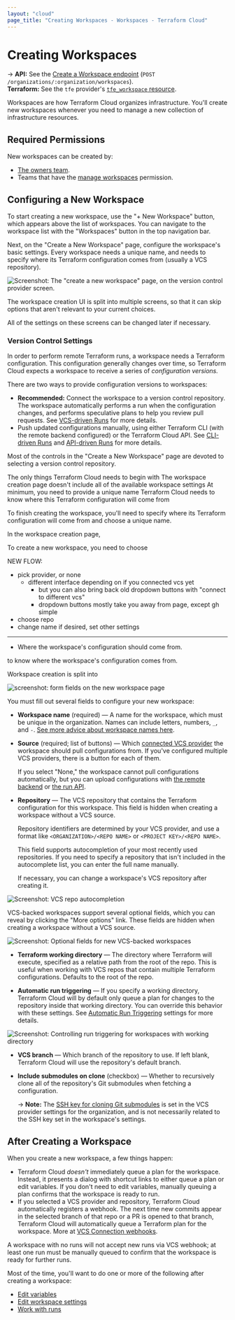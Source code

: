 ```yaml
---
layout: "cloud"
page_title: "Creating Workspaces - Workspaces - Terraform Cloud"
---
```


# Creating Workspaces

-> **API:** See the [Create a Workspace endpoint](../api/workspaces.html#create-a-workspace) (`POST /organizations/:organization/workspaces`). <br/>
**Terraform:** See the `tfe` provider's [`tfe_workspace` resource](/docs/providers/tfe/r/workspace.html).

Workspaces are how Terraform Cloud organizes infrastructure. You'll create new workspaces whenever you need to manage a new collection of infrastructure resources.

## Required Permissions

New workspaces can be created by:

- [The owners team](../users-teams-organizations/teams.html#the-owners-team).
- Teams that have the [manage workspaces](../users-teams-organizations/permissions.html#manage-workspaces) permission.

## Configuring a New Workspace

To start creating a new workspace, use the "+ New Workspace" button, which appears above the list of workspaces. You can navigate to the workspace list with the "Workspaces" button in the top navigation bar.

Next, on the "Create a New Workspace" page, configure the workspace's basic settings. Every workspace needs a unique name, and needs to specify where its Terraform configuration comes from (usually a VCS repository).

![Screenshot: The "create a new workspace" page, on the version control provider screen.](./images/creating-vcs-provider.png)

The workspace creation UI is split into multiple screens, so that it can skip options that aren't relevant to your current choices.

All of the settings on these screens can be changed later if necessary.

### Version Control Settings

In order to perform remote Terraform runs, a workspace needs a Terraform configuration. This configuration generally changes over time, so Terraform Cloud expects a workspace to receive a series of _configuration versions._

There are two ways to provide configuration versions to workspaces:

- **Recommended:** Connect the workspace to a version control repository. The workspace automatically performs a run when the configuration changes, and performs speculative plans to help you review pull requests. See [VCS-driven Runs](../run/ui.html) for more details.
- Push updated configurations manually, using either Terraform CLI (with the remote backend configured) or the Terraform Cloud API. See [CLI-driven Runs](../run/cli.html) and [API-driven Runs](../run/api.html) for more details.

Most of the controls in the "Create a New Workspace" page are devoted to selecting a version control repository.








The only things Terraform Cloud needs to begin with
 The workspace creation page doesn't include all of the available workspace settings  At minimum, you need to provide a unique name Terraform Cloud needs to know where this Terraform configuration will come from

To finish creating the workspace, you'll need to specify where its Terraform configuration will come from and choose a unique name.

In the workspace creation page,

To create a new workspace, you need to choose




NEW FLOW:

- pick provider, or none
    - different interface depending on if you connected vcs yet
        - but you can also bring back old dropdown buttons with "connect to different vcs"
        - dropdown buttons mostly take you away from page, except gh simple
- choose repo
- change name if desired, set other settings

------



- Where the workspace's configuration should come from.

 to know where the workspace's configuration comes from.

Workspace creation is split into
















![screenshot: form fields on the new workspace page](./images/creating-fields.png)

You must fill out several fields to configure your new workspace:

- **Workspace name** (required) — A name for the workspace, which must be unique in the organization. Names can include letters, numbers, `_`, and `-`. [See more advice about workspace names here](./naming.html).
- **Source** (required; list of buttons) — Which [connected VCS provider](../vcs/index.html) the workspace should pull configurations from. If you've configured multiple VCS providers, there is a button for each of them.

  If you select "None," the workspace cannot pull configurations automatically, but you can upload configurations with [the remote backend](../run/cli.html) or [the run API](../run/api.html).

- **Repository** — The VCS repository that contains the Terraform configuration for this workspace. This field is hidden when creating a workspace without a VCS source.

  Repository identifiers are determined by your VCS provider, and use a format like `<ORGANIZATION>/<REPO NAME>` or `<PROJECT KEY>/<REPO NAME>`.

  This field supports autocompletion of your most recently used repositories. If you need to specify a repository that isn't included in the autocomplete list, you can enter the full name manually.

  If necessary, you can change a workspace's VCS repository after creating it.

![Screenshot: VCS repo autocompletion](./images/creating-vcs.png)

VCS-backed workspaces support several optional fields, which you can reveal by clicking the "More options" link. These fields are hidden when creating a workspace without a VCS source.

![Screenshot: Optional fields for new VCS-backed workspaces](./images/creating-options.png)

- **Terraform working directory** — The directory where Terraform will execute, specified as a relative path from the root of the repo. This is useful when working with VCS repos that contain multiple Terraform configurations. Defaults to the root of the repo.

- **Automatic run triggering** — If you specify a working directory, Terraform Cloud will by default only queue a plan for changes to the repository inside that working directory. You can override this behavior with these settings. See [Automatic Run Triggering](../workspaces/settings.html#automatic-run-triggering) settings for more details.

![Screenshot: Controlling run triggering for workspaces with working directory](./images/creating-options-filtering.png)

- **VCS branch** — Which branch of the repository to use. If left blank, Terraform Cloud will use the repository's default branch.
- **Include submodules on clone** (checkbox) — Whether to recursively clone all of the repository's Git submodules when fetching a configuration.

  -> **Note:** The [SSH key for cloning Git submodules](../vcs/index.html#ssh-keys) is set in the VCS provider settings for the organization, and is not necessarily related to the SSH key set in the workspace's settings.

## After Creating a Workspace

When you create a new workspace, a few things happen:

- Terraform Cloud _doesn't_ immediately queue a plan for the workspace. Instead, it presents a dialog with shortcut links to either queue a plan or edit variables. If you don't need to edit variables, manually queuing a plan confirms that the workspace is ready to run.
- If you selected a VCS provider and repository, Terraform Cloud automatically registers a webhook. The next time new commits appear in the selected branch of that repo or a PR is opened to that branch, Terraform Cloud will automatically queue a Terraform plan for the workspace. More at [VCS Connection webhooks](../vcs/index.html#webhooks).

A workspace with no runs will not accept new runs via VCS webhook; at least one run must be manually queued to confirm that the workspace is ready for further runs.

Most of the time, you'll want to do one or more of the following after creating a workspace:

- [Edit variables](./variables.html)
- [Edit workspace settings](./settings.html)
- [Work with runs](../run/index.html)
